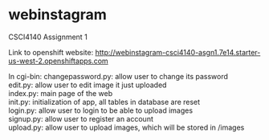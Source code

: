 # webinstagram
CSCI4140 Assignment 1

Link to openshift website: http://webinstagram-csci4140-asgn1.7e14.starter-us-west-2.openshiftapps.com

In cgi-bin:
  changepassword.py: allow user to change its password  
  edit.py: allow user to edit image it just uploaded  
  index.py: main page of the web  
  init.py: initialization of app, all tables in database are reset  
  login.py: allow user to login to be able to upload images  
  signup.py: allow user to register an account  
  upload.py: allow user to upload images, which will be stored in /images  
